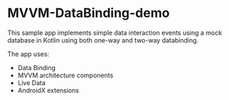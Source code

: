 # MVVM-DataBinding-demo

This sample app implements simple data interaction events using a mock database
in Kotlin using  both one-way and two-way databinding.

The app uses:
* Data Binding 
* MVVM architecture components
* Live Data
* AndroidX extensions
